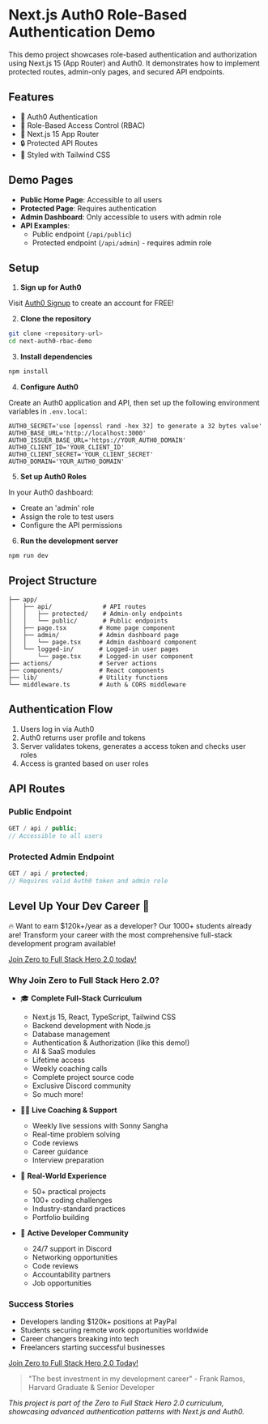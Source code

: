 # Next.js Auth0 Role-Based Authentication Demo

This demo project showcases role-based authentication and authorization using Next.js 15 (App Router) and Auth0. It demonstrates how to implement protected routes, admin-only pages, and secured API endpoints.

## Features

- 🔐 Auth0 Authentication
- 👥 Role-Based Access Control (RBAC)
- 🚀 Next.js 15 App Router
- 🔒 Protected API Routes
- 🎨 Styled with Tailwind CSS

## Demo Pages

- **Public Home Page**: Accessible to all users
- **Protected Page**: Requires authentication
- **Admin Dashboard**: Only accessible to users with admin role
- **API Examples**:
  - Public endpoint (`/api/public`)
  - Protected endpoint (`/api/admin`) - requires admin role

## Setup

1. **Sign up for Auth0**

Visit [Auth0 Signup](https://auth0.com/signup?utm_source=sonny&utm_medium=social) to create an account for FREE!

2. **Clone the repository**

```bash
git clone <repository-url>
cd next-auth0-rbac-demo
```

3. **Install dependencies**

```bash
npm install
```

4. **Configure Auth0**

Create an Auth0 application and API, then set up the following environment variables in `.env.local`:

```env
AUTH0_SECRET='use [openssl rand -hex 32] to generate a 32 bytes value'
AUTH0_BASE_URL='http://localhost:3000'
AUTH0_ISSUER_BASE_URL='https://YOUR_AUTH0_DOMAIN'
AUTH0_CLIENT_ID='YOUR_CLIENT_ID'
AUTH0_CLIENT_SECRET='YOUR_CLIENT_SECRET'
AUTH0_DOMAIN='YOUR_AUTH0_DOMAIN'
```

5. **Set up Auth0 Roles**

In your Auth0 dashboard:

- Create an 'admin' role
- Assign the role to test users
- Configure the API permissions

6. **Run the development server**

```bash
npm run dev
```

## Project Structure

```
├── app/
│   ├── api/              # API routes
│   │   ├── protected/    # Admin-only endpoints
│   │   └── public/       # Public endpoints
│   ├── page.tsx         # Home page component
│   ├── admin/           # Admin dashboard page
│   │   └── page.tsx     # Admin dashboard component
│   └── logged-in/       # Logged-in user pages
│       └── page.tsx     # Logged-in user component
├── actions/             # Server actions
├── components/          # React components
├── lib/                 # Utility functions
└── middleware.ts        # Auth & CORS middleware
```

## Authentication Flow

1. Users log in via Auth0
2. Auth0 returns user profile and tokens
3. Server validates tokens, generates a access token and checks user roles
4. Access is granted based on user roles

## API Routes

### Public Endpoint

```typescript
GET / api / public;
// Accessible to all users
```

### Protected Admin Endpoint

```typescript
GET / api / protected;
// Requires valid Auth0 token and admin role
```

## Level Up Your Dev Career 🚀

🔥 Want to earn $120k+/year as a developer? Our 1000+ students already are! Transform your career with the most comprehensive full-stack development program available!

[Join Zero to Full Stack Hero 2.0 today!](https://www.papareact.com/course)

### Why Join Zero to Full Stack Hero 2.0?

- 🎓 **Complete Full-Stack Curriculum**

  - Next.js 15, React, TypeScript, Tailwind CSS
  - Backend development with Node.js
  - Database management
  - Authentication & Authorization (like this demo!)
  - AI & SaaS modules
  - Lifetime access
  - Weekly coaching calls
  - Complete project source code
  - Exclusive Discord community
  - So much more!

- 👨‍🏫 **Live Coaching & Support**

  - Weekly live sessions with Sonny Sangha
  - Real-time problem solving
  - Code reviews
  - Career guidance
  - Interview preparation

- 💪 **Real-World Experience**

  - 50+ practical projects
  - 100+ coding challenges
  - Industry-standard practices
  - Portfolio building

- 🤝 **Active Developer Community**
  - 24/7 support in Discord
  - Networking opportunities
  - Code reviews
  - Accountability partners
  - Job opportunities

### Success Stories

- Developers landing $120k+ positions at PayPal
- Students securing remote work opportunities worldwide
- Career changers breaking into tech
- Freelancers starting successful businesses

[Join Zero to Full Stack Hero 2.0 Today!](https://www.papareact.com/course)

> "The best investment in my development career" - Frank Ramos, Harvard Graduate & Senior Developer

_This project is part of the Zero to Full Stack Hero 2.0 curriculum, showcasing advanced authentication patterns with Next.js and Auth0._
